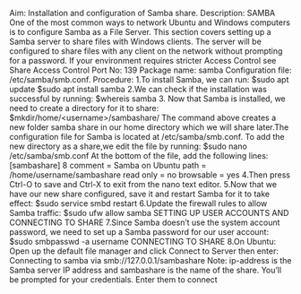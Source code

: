 Aim: Installation and configuration of Samba share. Description:
SAMBA
One of the most common ways to network Ubuntu and Windows computers is to configure
Samba as a File Server. This section covers setting up a Samba server to share files with
Windows clients. The server will be configured to share files with any client on the network without
prompting for a password. If your environment requires stricter Access Control see Share
Access Control
Port No: 139
Package name: samba
Configuration file: /etc/samba/smb.conf. Procedure:
1.To install Samba, we can run:
$sudo apt update
$sudo apt install samba
2.We can check if the installation was successful by running:
$whereis samba
3. Now that Samba is installed, we need to create a directory for it to share:
$mkdir/home/&lt;username&gt;/sambashare/
The command above creates a new folder samba share in our home directory which
we will share later.The configuration file for Samba is located at
/etc/samba/smb.conf. To add the new directory as a share,we edit the file by running:
$sudo nano /etc/samba/smb.conf
At the bottom of the file, add the following lines:
[sambashare]
8
comment = Samba on Ubuntu
path = /home/username/sambashare read only = no
browsable = yes
4.Then press Ctrl-O to save and Ctrl-X to exit from the nano text editor. 5.Now that we have our new share configured, save it and restart Samba for it to
take effect:
$sudo service smbd restart
6.Update the firewall rules to allow Samba traffic:
$sudo ufw allow samba
SETTING UP USER ACCOUNTS AND CONNECTING TO SHARE
7.Since Samba doesn’t use the system account password, we need to set up a Samba
password for our user account:
$sudo smbpasswd -a username
CONNECTING TO SHARE
8.On Ubuntu: Open up the default file manager and click Connect to Server then enter:
Connecting to samba via smb://127.0.0.1/sambashare
Note: ip-address is the Samba server IP address and sambashare is the name of the
share. You’ll be prompted for your credentials. Enter them to connect